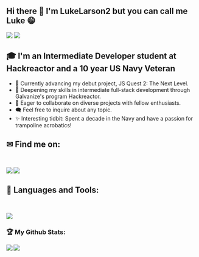 ## Hi there 👋 I'm LukeLarson2 but you can call me Luke 😁 
<div>
<img src="https://visitor-badge.laobi.icu/badge?page_id=LukeLarson2.LukeLarson2"/> <span><img src="https://img.shields.io/github/followers/LukeLarson2?label=Followers&logo=Github"/></span>
</div>

## 🎓 I'm an Intermediate Developer student at Hackreactor and a 10 year US Navy Veteran

- 🚀 Currently advancing my debut project, JS Quest 2: The Next Level.
- 🌿 Deepening my skills in intermediate full-stack development through Galvanize's program Hackreactor.
- 🤝 Eager to collaborate on diverse projects with fellow enthusiasts.
- 🗨️ Feel free to inquire about any topic.
- ✨ Interesting tidbit: Spent a decade in the Navy and have a passion for trampoline acrobatics!

## ✉ Find me on:
<br />
<p align="left">
 <a href="https://www.linkedin.com/in/lucas-larson-6a4bb799" target="_blank" rel="noopener noreferrer"> 
  <img src='https://img.shields.io/badge/LinkedIn-0077B5?style=for-the-badge&logo=linkedin&logoColor=white' align='left' />
 </a>
 <a href="mailto:lucas.m.larson2@gmail.com"> 
  <img src='https://img.shields.io/badge/Gmail-D14836?style=for-the-badge&logo=gmail&logoColor=white' align='left' />
 </a>
</p>
<br />

## 🧰 Languages and Tools:
<br />
<p align="left">
  <a href="https://skillicons.dev">
    <img src="https://skillicons.dev/icons?i=js,ts,html,css,jquery,react,bootstrap,express,babel,jest,vscode,bash,git,github,blender,ai,linux,aws,mongodb,mysql,nextjs,nodejs,postgres,postman,regex,replit,supabase,sequelize,webpack" />
  </a>
</p>

<h3>🏆 My Github Stats:</h3>

<div>
<a href="https://github-readme-stats.vercel.app/api?username=LukeLarson2&theme=tokyonight">
  <img  align="left" src="https://github-readme-stats.vercel.app/api?username=LukeLarson2&count_private=true&show_icons=true&theme=tokyonight" />
</a>
<a href="https://github-readme-stats.vercel.app/api/top-langs/?username=LukeLarson2&hide=php&theme=tokyonight">
  <img align="left" src="https://github-readme-stats.vercel.app/api/top-langs/?username=LukeLarson2&hide=php&theme=tokyonight" />
</a>
</div>





<!--
**LukeLarson2/LukeLarson2** is a ✨ _special_ ✨ repository because its `README.md` (this file) appears on your GitHub profile.

Here are some ideas to get you started:

- 🔭 I’m currently working on ...
- 🌱 I’m currently learning ...
- 👯 I’m looking to collaborate on ...
- 🤔 I’m looking for help with ...
- 💬 Ask me about ...
- 📫 How to reach me: ...
- 😄 Pronouns: ...
- ⚡ Fun fact: ...
-->
